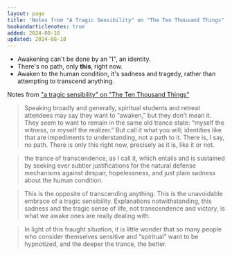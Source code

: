 ```yaml
---
layout: page
title: 'Notes from "A Tragic Sensibility" on "The Ten Thousand Things"'
bookandarticlenotes: true
added: 2024-08-10
updated: 2024-08-10
---
```


- Awakening can't be done by an "I", an identity.
- There's no path, only **this**, right now.
- Awaken to the human condition, it's sadness and tragedy, rather than attempting to transcend anything.

Notes from ["a tragic sensibility" on "The Ten Thousand Things"](https://robertsaltzman.substack.com/p/a-tragic-sensibility)

> Speaking broadly and generally, spiritual students and retreat attendees may say they want to “awaken,” but they don’t mean it. They seem to want to remain in the same old trance state: “myself the witness, or myself the realizer.” But call it what you will; identities like that are impediments to understanding, not a path to it. There is, I say, no path. There is only this right now, precisely as it is, like it or not.

> the trance of transcendence, as I call it, which entails and is sustained by seeking ever subtler justifications for the natural defense mechanisms against despair, hopelessness, and just plain sadness about the human condition.

> This is the opposite of transcending anything. This is the unavoidable embrace of a tragic sensibility. Explanations notwithstanding, this sadness and the tragic sense of life, not transcendence and victory, is what we awake ones are really dealing with. 

> In light of this fraught situation, it is little wonder that so many people who consider themselves sensitive and “spiritual” want to be hypnotized, and the deeper the trance, the better.